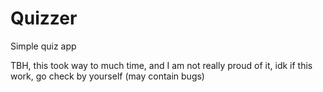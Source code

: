 # Quizzer
Simple quiz app

TBH, this took way to much time, and I am not really proud of it, idk if this work, go check by yourself
(may contain bugs)
